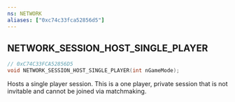 ```yaml
---
ns: NETWORK
aliases: ["0xc74c33fca52856d5"]
---
```

## NETWORK_SESSION_HOST_SINGLE_PLAYER

```c
// 0xC74C33FCA52856D5
void NETWORK_SESSION_HOST_SINGLE_PLAYER(int nGameMode);
```

Hosts a single player session. This is a one player, private session that is not invitable and cannot be joined via matchmaking.

